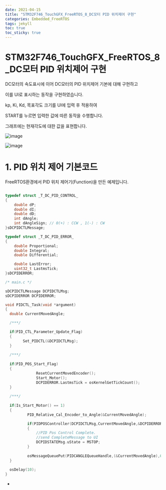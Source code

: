 ```yaml
---
date: 2021-04-15
title: "STM32F746_TouchGFX_FreeRTOS_8_DC모터 PID 위치제어 구현"
categories: Embedded_FreeRTOS
tags: jekyll
toc: true  
toc_sticky: true 
---
```


STM32F746_TouchGFX_FreeRTOS_8_DC모터 PID 위치제어 구현
=============

DC모터의 속도표시에 이어 DC모터의 PID 위치제어 기본에 대해 구현하고    

이를 UI로 표시하는 동작을 구현하였습니다.

kp, Ki, Kd, 목표각도 크기를 UI에 입력 후 적용하여    

START를 누르면 입력한 값에 따른 동작을 수행합니다.    

그래프에는 현재각도에 대한 값을 표현합니다.    

![image](https://user-images.githubusercontent.com/79636864/114819747-e38c3900-9df8-11eb-84ca-b6f961a8c98b.png)    

![image](https://user-images.githubusercontent.com/79636864/114819812-fbfc5380-9df8-11eb-92ea-9a1fdbc8fea7.png)    


# 1. PID 위치 제어 기본코드
FreeRTOS환경에서 PID 위치 제어기(Function)을 만든 예제입니다.    

~~~c++

typedef struct _T_DC_PID_CONTROL_
{
	double dP;
	double dI;
	double dD;
	int dAngle;
	int dAngleSign;	// 0(+) : CCW , 1(-) : CW
}sDCPIDCTLMessage;

typedef struct _T_DC_PID_ERROR_
{
	double Proportional;
	double Integral;
	double Differential;

	double LastError;
	uint32_t LastmsTick;
}sDCPIDERROR;

/* main.c */

sDCPIDCTLMessage DCPIDCTLMsg;
sDCPIDERROR DCPIDERROR;

void PIDCTL_Task(void *argument)
{
  double CurrentMovedAngle;

  /***/

  if(PID_CTL_Parameter_Update_Flag)
  {
        Set_PIDCTL(&DCPIDCTLMsg);
  }
  
  /***/
  
  if(PID_POS_Start_Flag)
  {
 			  ResetCurrentMovedEncoder();
			  Start_Motor();
			  DCPIDERROR.LastmsTick = osKernelGetTickCount();
  }
  
  /***/
  
  if(Is_Start_Motor() == 1)
  {
		  PID_Relative_Cal_Encoder_to_Angle(&CurrentMovedAngle);

		  if(PIDPOSController(DCPIDCTLMsg,CurrentMovedAngle,&DCPIDERROR))
		  {
			  //PID Pos Control Complete.
			  //send CompleteMessage to UI
			  DCPIDSTATEMsg.uState = MSTOP;
		  }
      
		  osMessageQueuePut(PIDCANGLEQueueHandle,(&CurrentMovedAngle),0,0);       
  }
  
  osDelay(10);
}
~~~    

* 
